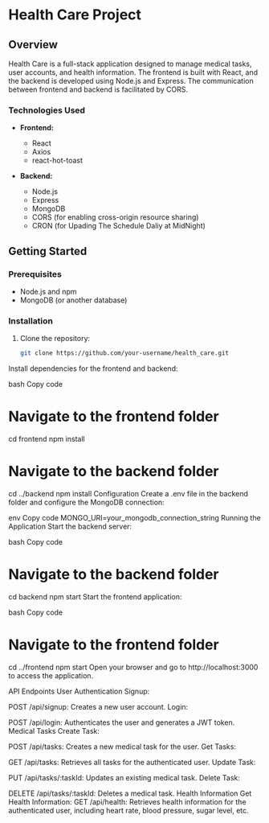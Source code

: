 # Health Care Project

## Overview

Health Care is a full-stack application designed to manage medical tasks, user accounts, and health information. The frontend is built with React, and the backend is developed using Node.js and Express. The communication between frontend and backend is facilitated by CORS.

### Technologies Used

- **Frontend:**
  - React
  - Axios 
  - react-hot-toast

- **Backend:**
  - Node.js
  - Express
  - MongoDB 
  - CORS (for enabling cross-origin resource sharing)
  - CRON (for Upading The Schedule Daliy at MidNight)

## Getting Started

### Prerequisites

- Node.js and npm
- MongoDB (or another database)

### Installation

1. Clone the repository:

   ```bash
   git clone https://github.com/your-username/health_care.git
Install dependencies for the frontend and backend:

bash
Copy code
# Navigate to the frontend folder
cd frontend
npm install

# Navigate to the backend folder
cd ../backend
npm install
Configuration
Create a .env file in the backend folder and configure the MongoDB connection:

env
Copy code
MONGO_URI=your_mongodb_connection_string
Running the Application
Start the backend server:

bash
Copy code
# Navigate to the backend folder
cd backend
npm start
Start the frontend application:

bash
Copy code
# Navigate to the frontend folder
cd ../frontend
npm start
Open your browser and go to http://localhost:3000 to access the application.

API Endpoints
User Authentication
Signup:

POST /api/signup: Creates a new user account.
Login:

POST /api/login: Authenticates the user and generates a JWT token.
Medical Tasks
Create Task:

POST /api/tasks: Creates a new medical task for the user.
Get Tasks:

GET /api/tasks: Retrieves all tasks for the authenticated user.
Update Task:

PUT /api/tasks/:taskId: Updates an existing medical task.
Delete Task:

DELETE /api/tasks/:taskId: Deletes a medical task.
Health Information
Get Health Information:
GET /api/health: Retrieves health information for the authenticated user, including heart rate, blood pressure, sugar level, etc.
